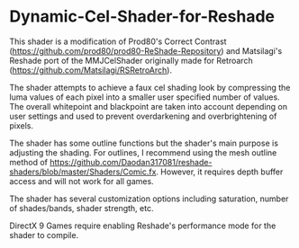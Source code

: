 # Dynamic-Cel-Shader-for-Reshade

This shader is a modification of Prod80's Correct Contrast (https://github.com/prod80/prod80-ReShade-Repository) and Matsilagi's Reshade port of the MMJCelShader originally made for Retroarch (https://github.com/Matsilagi/RSRetroArch).

The shader attempts to achieve a faux cel shading look by compressing the luma values of each pixel into a smaller user specified number of values. The overall whitepoint and blackpoint are taken into account depending on user settings and used to prevent overdarkening and overbrightening of pixels.

The shader has some outline functions but the shader's main purpose is adjusting the shading. For outlines, I recommend using the mesh outline method of https://github.com/Daodan317081/reshade-shaders/blob/master/Shaders/Comic.fx. However, it requires depth buffer access and will not work for all games.

The shader has several customization options including saturation, number of shades/bands, shader strength, etc.

DirectX 9 Games require enabling Reshade's performance mode for the shader to compile.
